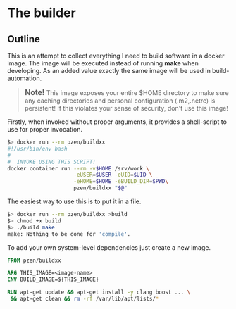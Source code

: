 # The builder

## Outline

This is an attempt to collect everything I need to build software
in a docker image. The image will be executed instead of running __make__
when developing. As an added value exactly the same image will be used in build-automation.

 ><big>__Note!__</big>
 >This image exposes your entire $HOME directory to make sure any
 >caching directories and personal configuration (.m2,.netrc) is persistent!
 >If this violates your sense of security, don't use this image!

Firstly, when invoked without proper arguments, it provides a shell-script
to use for proper invocation.

```sh
$> docker run --rm pzen/buildxx
#!/usr/bin/env bash
#
#  INVOKE USING THIS SCRIPT!
docker container run --rm -v$HOME:/srv/work \
                     -eUSER=$USER -eUID=$UID \
                     -eHOME=$HOME -eBUILD_DIR=$PWD\
                     pzen/buildxx "$@"
```

The easiest way to use this is to put it in a file.

```sh
$> docker run --rm pzen/buildxx >build
$> chmod +x build
$> ./build make
make: Nothing to be done for 'compile'.
```

To add your own system-level dependencies just create a new image.

```Dockerfile
FROM pzen/buildxx

ARG THIS_IMAGE=<image-name>
ENV BUILD_IMAGE=${THIS_IMAGE}

RUN apt-get update && apt-get install -y clang boost ... \
 && apt-get clean && rm -rf /var/lib/apt/lists/*
 
```
